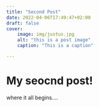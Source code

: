 ```yaml
---
title: "Second Post"
date: 2022-04-06T17:49:47+02:00
draft: false
cover:
    image: img/justus.jpg
    alt: "this is a post image"
    caption: "This is a caption"

---
```


# My seocnd post!
where it all begins....